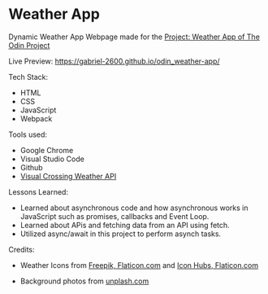 # Weather App

Dynamic Weather App Webpage made for the [Project: Weather App of The Odin Project](https://www.theodinproject.com/lessons/node-path-javascript-weather-app)

Live Preview: https://gabriel-2600.github.io/odin_weather-app/

Tech Stack:

- HTML
- CSS
- JavaScript
- Webpack

Tools used:

- Google Chrome
- Visual Studio Code
- Github
- [Visual Crossing Weather API](https://www.visualcrossing.com/weather-api/)

Lessons Learned:

- Learned about asynchronous code and how asynchronous works in JavaScript such as promises, callbacks and Event Loop.
- Learned about APis and fetching data from an API using fetch.
- Utilized async/await in this project to perform asynch tasks.

Credits:

- Weather Icons from [Freepik, Flaticon.com](https://www.flaticon.com/authors/freepik) and [Icon Hubs, Flaticon.com](https://www.flaticon.com/authors/icon-hubs)

- Background photos from [unplash.com](https://unsplash.com/)
